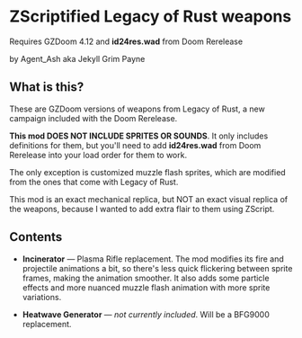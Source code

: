# ZScriptified Legacy of Rust weapons

Requires GZDoom 4.12 and **id24res.wad** from Doom Rerelease

by Agent_Ash aka Jekyll Grim Payne

## What is this?

These are GZDoom versions of weapons from Legacy of Rust, a new campaign included with the Doom Rerelease.

**This mod DOES NOT INCLUDE SPRITES OR SOUNDS**. It only includes definitions for them, but you'll need to add **id24res.wad** from Doom Rerelease into your load order for them to work.

The only exception is customized muzzle flash sprites, which are modified from the ones that come with Legacy of Rust.

This mod is an exact mechanical replica, but NOT an exact visual replica of the weapons, because I wanted to add extra flair to them using ZScript.

## Contents

- **Incinerator** — Plasma Rifle replacement. The mod modifies its fire and projectile animations a bit, so there's less quick flickering between sprite frames, making the animation smoother. It also adds some particle effects and more nuanced muzzle flash animation with more sprite variations.

- **Heatwave Generator** — *not currently included*. Will be a BFG9000 replacement.
